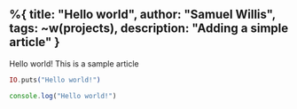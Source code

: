 %{
  title: "Hello world",
  author: "Samuel Willis",
  tags: ~w(projects),
  description: "Adding a simple article"
}
---
Hello world! This is a sample article

```elixir
IO.puts("Hello world!")
```

```javascript
console.log("Hello world!")
```
